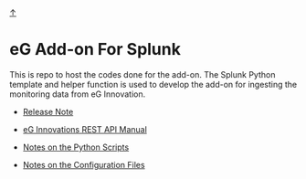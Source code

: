 <head>
    <link href="css/style1.css" rel="stylesheet"></link>
</head>
<a class="top-link hide" href="#top">↑</a>
<a name="top"></a>

# eG Add-on For Splunk

This is repo to host the codes done for the add-on. The Splunk Python template and helper function is used to develop the add-on for ingesting the monitoring data from eG Innovation.

- [Release Note](./docs/ReleaseNote_v1.5.0.md)

- [eG Innovations REST API Manual](./docs/Automatically%20Configuring%20the%20Target%20Environment%20Using%20REST%20API.pdf)

- [Notes on the Python Scripts](./scripts/README.md)

- [Notes on the Configuration Files](./configs/README.md)
